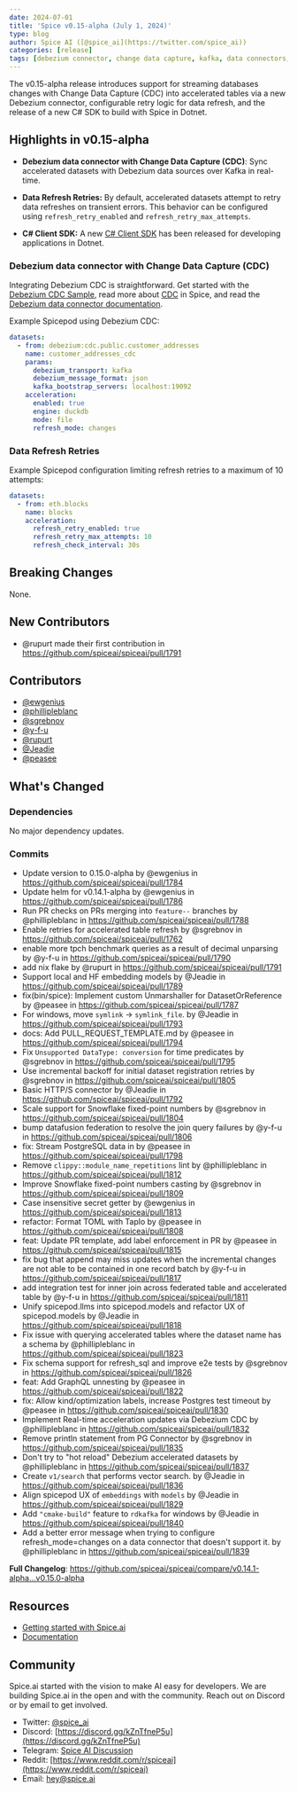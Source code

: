 ```yaml
---
date: 2024-07-01
title: 'Spice v0.15-alpha (July 1, 2024)'
type: blog
author: Spice AI ([@spice_ai](https://twitter.com/spice_ai))
categories: [release]
tags: [debezium connector, change data capture, kafka, data connectors, client sdk, data refresh retries]
---
```


The v0.15-alpha release introduces support for streaming databases changes with Change Data Capture (CDC) into accelerated tables via a new Debezium connector, configurable retry logic for data refresh, and the release of a new C# SDK to build with Spice in Dotnet.

## Highlights in v0.15-alpha

- **Debezium data connector with Change Data Capture (CDC)**: Sync accelerated datasets with Debezium data sources over Kafka in real-time.

- **Data Refresh Retries:** By default, accelerated datasets attempt to retry data refreshes on transient errors. This behavior can be configured using `refresh_retry_enabled` and `refresh_retry_max_attempts`.

- **C# Client SDK:** A new [C# Client SDK](https://github.com/spiceai/spice-dotnet/releases/tag/v0.1.0) has been released for developing applications in Dotnet.

### Debezium data connector with Change Data Capture (CDC)

Integrating Debezium CDC is straightforward. Get started with the [Debezium CDC Sample](https://github.com/spiceai/samples/tree/trunk/cdc-debezium), read more about [CDC](https://docs.spiceai.org/features/cdc) in Spice, and read the [Debezium data connector documentation](https://docs.spiceai.org/data-connectors/debezium).

Example Spicepod using Debezium CDC:

```yaml
datasets:
  - from: debezium:cdc.public.customer_addresses
    name: customer_addresses_cdc
    params:
      debezium_transport: kafka
      debezium_message_format: json
      kafka_bootstrap_servers: localhost:19092
    acceleration:
      enabled: true
      engine: duckdb
      mode: file
      refresh_mode: changes
```

### Data Refresh Retries

Example Spicepod configuration limiting refresh retries to a maximum of 10 attempts:

```yaml
datasets:
  - from: eth.blocks
    name: blocks
    acceleration:
      refresh_retry_enabled: true
      refresh_retry_max_attempts: 10
      refresh_check_interval: 30s
```

## Breaking Changes

None.

## New Contributors

- @rupurt made their first contribution in https://github.com/spiceai/spiceai/pull/1791

## Contributors

- [@ewgenius](https://github.com/ewgenius)
- [@phillipleblanc](https://github.com/phillipleblanc)
- [@sgrebnov](https://github.com/sgrebnov)
- [@y-f-u](https://github.com/y-f-u)
- [@rupurt](https://github.com/rupurt)
- [@Jeadie](https://github.com/Jeadie)
- [@peasee](https://github.com/peasee)

## What's Changed

### Dependencies

No major dependency updates.

### Commits

- Update version to 0.15.0-alpha by @ewgenius in https://github.com/spiceai/spiceai/pull/1784
- Update helm for v0.14.1-alpha by @ewgenius in https://github.com/spiceai/spiceai/pull/1786
- Run PR checks on PRs merging into `feature--` branches by @phillipleblanc in https://github.com/spiceai/spiceai/pull/1788
- Enable retries for accelerated table refresh by @sgrebnov in https://github.com/spiceai/spiceai/pull/1762
- enable more tpch benchmark queries as a result of decimal unparsing by @y-f-u in https://github.com/spiceai/spiceai/pull/1790
- add nix flake by @rupurt in https://github.com/spiceai/spiceai/pull/1791
- Support local and HF embedding models by @Jeadie in https://github.com/spiceai/spiceai/pull/1789
- fix(bin/spice): Implement custom Unmarshaller for DatasetOrReference by @peasee in https://github.com/spiceai/spiceai/pull/1787
- For windows, move `symlink` -> `symlink_file`. by @Jeadie in https://github.com/spiceai/spiceai/pull/1793
- docs: Add PULL_REQUEST_TEMPLATE.md by @peasee in https://github.com/spiceai/spiceai/pull/1794
- Fix `Unsupported DataType: conversion` for time predicates by @sgrebnov in https://github.com/spiceai/spiceai/pull/1795
- Use incremental backoff for initial dataset registration retries by @sgrebnov in https://github.com/spiceai/spiceai/pull/1805
- Basic HTTP/S connector by @Jeadie in https://github.com/spiceai/spiceai/pull/1792
- Scale support for Snowflake fixed-point numbers by @sgrebnov in https://github.com/spiceai/spiceai/pull/1804
- bump datafusion federation to resolve the join query failures by @y-f-u in https://github.com/spiceai/spiceai/pull/1806
- fix: Stream PostgreSQL data in by @peasee in https://github.com/spiceai/spiceai/pull/1798
- Remove `clippy::module_name_repetitions` lint by @phillipleblanc in https://github.com/spiceai/spiceai/pull/1812
- Improve Snowflake fixed-point numbers casting by @sgrebnov in https://github.com/spiceai/spiceai/pull/1809
- Case insensitive secret getter by @ewgenius in https://github.com/spiceai/spiceai/pull/1813
- refactor: Format TOML with Taplo by @peasee in https://github.com/spiceai/spiceai/pull/1808
- feat: Update PR template, add label enforcement in PR by @peasee in https://github.com/spiceai/spiceai/pull/1815
- fix bug that append may miss updates when the incremental changes are not able to be contained in one record batch by @y-f-u in https://github.com/spiceai/spiceai/pull/1817
- add integration test for inner join across federated table and accelerated table by @y-f-u in https://github.com/spiceai/spiceai/pull/1811
- Unify spicepod.llms into spicepod.models and refactor UX of spicepod.models by @Jeadie in https://github.com/spiceai/spiceai/pull/1818
- Fix issue with querying accelerated tables where the dataset name has a schema by @phillipleblanc in https://github.com/spiceai/spiceai/pull/1823
- Fix schema support for refresh_sql and improve e2e tests by @sgrebnov in https://github.com/spiceai/spiceai/pull/1826
- feat: Add GraphQL unnesting by @peasee in https://github.com/spiceai/spiceai/pull/1822
- fix: Allow kind/optimization labels, increase Postgres test timeout by @peasee in https://github.com/spiceai/spiceai/pull/1830
- Implement Real-time acceleration updates via Debezium CDC by @phillipleblanc in https://github.com/spiceai/spiceai/pull/1832
- Remove println statement from PG Connector by @sgrebnov in https://github.com/spiceai/spiceai/pull/1835
- Don't try to "hot reload" Debezium accelerated datasets by @phillipleblanc in https://github.com/spiceai/spiceai/pull/1837
- Create `v1/search` that performs vector search. by @Jeadie in https://github.com/spiceai/spiceai/pull/1836
- Align spicepod UX of `embeddings` with `models` by @Jeadie in https://github.com/spiceai/spiceai/pull/1829
- Add `"cmake-build"` feature to `rdkafka` for windows by @Jeadie in https://github.com/spiceai/spiceai/pull/1840
- Add a better error message when trying to configure refresh_mode=changes on a data connector that doesn't support it. by @phillipleblanc in https://github.com/spiceai/spiceai/pull/1839

**Full Changelog**: https://github.com/spiceai/spiceai/compare/v0.14.1-alpha...v0.15.0-alpha

## Resources

- [Getting started with Spice.ai](https://docs.spiceai.org/getting-started/)
- [Documentation](https://docs.spiceai.org/)

## Community

Spice.ai started with the vision to make AI easy for developers. We are building Spice.ai in the open and with the community. Reach out on Discord or by email to get involved.

- Twitter: [@spice_ai](https://twitter.com/spice_ai)
- Discord: [https://discord.gg/kZnTfneP5u](https://discord.gg/kZnTfneP5u)
- Telegram: [Spice AI Discussion](https://t.me/spiceaichat)
- Reddit: [https://www.reddit.com/r/spiceai](https://www.reddit.com/r/spiceai)
- Email: [hey@spice.ai](mailto:hey@spice.ai)
